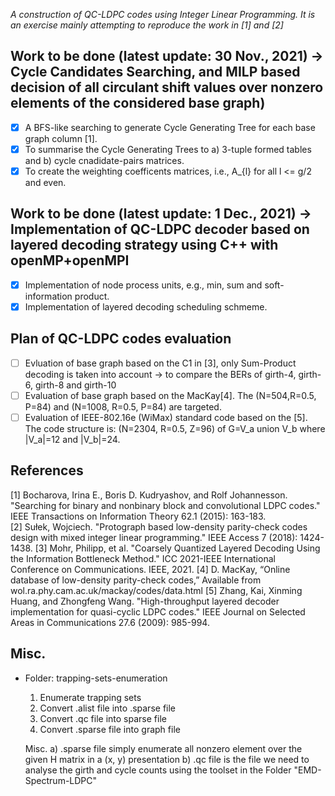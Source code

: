 
*A construction of QC-LDPC codes using Integer Linear Programming. It is an exercise mainly attempting to reproduce the work in [1] and [2]*

## Work to be done (latest update: 30 Nov., 2021) -> Cycle Candidates Searching, and MILP based decision of all circulant shift values over nonzero elements of the considered base graph)  
- [x] A BFS-like searching to generate Cycle Generating Tree for each base graph column [1].
- [x] To summarise the Cycle Generating Trees to a) 3-tuple formed tables and b) cycle cnadidate-pairs matrices.
- [x] To create the weighting coefficents matrices, i.e., A_{l} for all l <= g/2 and even. 

## Work to be done (latest update: 1 Dec., 2021) -> Implementation of QC-LDPC decoder based on layered decoding strategy using C++ with openMP+openMPI
- [x] Implementation of node process units, e.g., min, sum and soft-information product.
- [x] Implementation of layered decoding scheduling schmeme.

## Plan of QC-LDPC codes evaluation
- [ ] Evluation of base graph based on the C1 in [3], only Sum-Product decoding is taken into account -> to compare the BERs of girth-4, girth-6, girth-8 and girth-10
- [ ] Evaluation of base graph based on the MacKay[4]. The (N=504,R=0.5, P=84) and (N=1008, R=0.5, P=84) are targeted.
- [ ] Evaluation of IEEE-802.16e (WiMax) standard code based on the [5]. The code structure is: (N=2304, R=0.5, Z=96) of G=V_a union V_b where |V_a|=12 and |V_b|=24.

## References
[1] Bocharova, Irina E., Boris D. Kudryashov, and Rolf Johannesson. "Searching for binary and nonbinary block and convolutional LDPC codes." IEEE Transactions on Information Theory 62.1 (2015): 163-183.\
[2] Sułek, Wojciech. "Protograph based low-density parity-check codes design with mixed integer linear programming." IEEE Access 7 (2018): 1424-1438.
[3] Mohr, Philipp, et al. "Coarsely Quantized Layered Decoding Using the Information Bottleneck Method." ICC 2021-IEEE International Conference on Communications. IEEE, 2021.
[4] D. MacKay, “Online database of low-density parity-check codes,” Available from wol.ra.phy.cam.ac.uk/mackay/codes/data.html
[5] Zhang, Kai, Xinming Huang, and Zhongfeng Wang. "High-throughput layered decoder implementation for quasi-cyclic LDPC codes." IEEE Journal on Selected Areas in Communications 27.6 (2009): 985-994.

## Misc.
* Folder: trapping-sets-enumeration
	1) Enumerate trapping sets
	2) Convert .alist file into .sparse file
	3) Convert .qc file into sparse file
	4) Convert .sparse file into graph file

	Misc.
		a) .sparse file simply enumerate all nonzero element over the given H matrix in a (x, y) presentation
		b) .qc file is the file we need to analyse the girth and cycle counts using the toolset in the Folder "EMD-Spectrum-LDPC"

